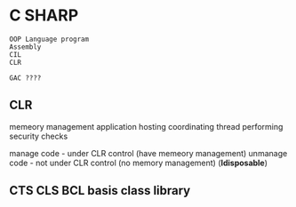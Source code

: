 # C SHARP #

    OOP Language program
    Assembly
    CIL
    CLR

    GAC ???? 

## CLR ##

memeory management
application hosting 
coordinating thread
performing
security checks

manage code - under CLR control (have memeory management)
unmanage code - not under CLR control (no memory management) (**Idisposable**)

## CTS CLS BCL basis class library ##